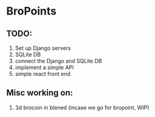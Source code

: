 # BroPoints
## TODO:

1. Set up Django servers
2. SQLite DB
3. connect the Django and SQLite DB
4. implement a simple API
5. simple react front end

## Misc working on:

1. 3d brocoin in blened (incase we go for bropoint, WIP)

